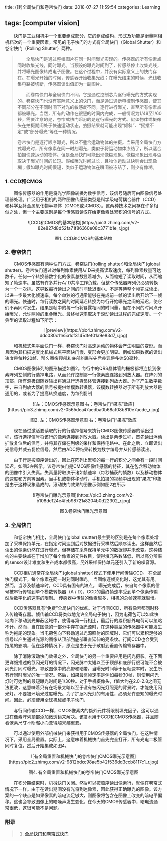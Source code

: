 title: (转)全局快门和卷帘快门
date: 2018-07-27 11:59:54
categories: Learning

tags: [computer vision]
---

　　快门是工业相机中一个重要组成部分，它的组成结构、形式及功能是衡量照相机档次的一个重要因素。常见的电子快门的方式有全局快门（Global Shutter）和卷帘快门（Rolling Shutter）两种。

<!-- more -->

> 　　全局快门是通过整幅图片在同一时间曝光实现的。传感器的所有像素点同时收集光线，同时曝光。当预设的曝光时间到了，传感器停止收集光线，并将曝光图像转成电子图像。在这个过程中，并没有实际意义上的快门存在。在曝光开始的时候，传感器开始收集光线；在曝光结束的时候，光线收集电路被切断，传感器读出值即为一副图片。
>
> 　　而卷帘快门与全局快门不同，它是通过控制芯片逐行曝光的方式实现的。卷帘快门也没有实际意义上的快门，而是通过通断电控制传感器，使其不同部分在不同时间下对光的敏感度不同。逐行进行曝光，直至所有像素点都被曝光。当然，所有的动作在很短的时间内完成，一般情况为1/48至1/60秒。需要注意的是，卷帘式快门采用的是逐行曝光的方式。假如物体或摄像头在拍摄期间处于快速运动状态，拍摄结果就可能出现“倾斜”、“摇摆不定”或“部分曝光”等任一种情况。
>
> ​       卷帘快门是逐行顺序曝光，所以不适合运动物体的拍摄。当采用全局快门方式曝光时，所有像素在同一时刻曝光，类似于将运动物体冻结了，所以适合拍摄快速运动的物体。但是全局快门可能出现像糊现象。像糊现象出现与否取决于曝光时间的长短。假如曝光时间过长，且物体运动过快则会出现像糊；假如曝光时间很短，类似于运动物体在瞬间被冻结了，则少有像糊。

### 1. CCD和CMOS

　　图像传感器的作用是将光学图像转换为数字信号，该信号随后可由图像信号处理器处理。广泛用于相机的两种图像传感器类型是科学级电荷耦合器件（CCD）和科学互补金属氧化物半导体（CMOS或sCMOS）。这两种技术之间存在许多相似之处，但一个主要区别是每个传感器读取在给定像素处累积的信号的方式。

<center>![CCD和CMOS的基本结构](https://pic3.zhimg.com/v2-82e827d8d52fa71f86360e08c3771b1e_r.jpg)</center>

<p align="center">图1. CCD和CMOS的基本结构</p>

### 2. 卷帘快门

　　CMOS传感器有两种快门方式，卷帘快门(rolling shutter)和全局快门(global shutter)。卷帘快门通过对每列像素使用A/ D来提高读取速度，每列像素数量可达数千。任何一个转换器数字化的像素总数显着减少，从而缩短了读取时间，从而缩短了帧速率。虽然有许多并行A/ D共享工作负载，但整个传感器阵列仍必须转换为一个一次排。这导致每行读出之间的时间延迟很小。不是等待整个帧完成读出，以进一步最大化帧速率，每个单独的行通常能够在完成前一帧的读出后开始下一帧的曝光。快速时，每行读数之间的时间延迟转换为每行开始曝光之间的延迟，使它们不再同时发生。结果是帧中的每一行将暴露相同的时间量，但在不同的时间点开始曝光，允许两帧的重叠曝光。最终帧速率取决于滚动读出过程的完成速度。一个典型的读取过程如下所示：

<center>![preview](https://pic4.zhimg.com/v2-ddc080c11e5a1cf3147dfef01a9e83d7_r.jpg)</center>

　　和机械式焦平面快门一样，卷帘快门对高速运动的物体会产生明显的变形。而且因为其扫描速度比机械式焦平面快门慢，变形会更加明显。例如如果数据的读出速度是每秒20帧，那么图像顶部和底部的曝光先后差异将多达50毫秒。

　　CMOS图像阵列的图形描述如图2。每行中的QRS晶体管的栅极都将连接到像素阵列左侧的行选择电路，从而允许控制哪一行像素应连接到列放大器。在阵列的顶部，所有源极跟随器输出将通过行选择晶体管连接到列放大器。为了产生数字数字，来自列放大器的信号被提供给模数转换器，该模数转换器对于所有列放大器是通用的，或者为了提高转换速度，为每列复制

<center>![左：CMOS传感器示意图 右：卷帘快门“果冻”效应](https://pic3.zhimg.com/v2-0565dea47aedba0b68af08b810e7acde_r.jpg)</center>

<p align="center">图2. 左：CMOS传感器示意图 右：卷帘快门“果冻”效应</p>

　　现在通过激活要读取的行的行选择信号来执行CMOS图像传感器的读出过程，该行选择信号将该行的像素连接到列放大器。读出是两步过程，首先读出浮动扩散复位后的信号，并将其存储在列级的采样和保持电路中。在此之后，立即读出光信号并减去复位信号，然后由ADC将结果转换为数字编号并从传感器读出。

　　由于行是按顺序读出的，因此在阵列上累积的每一行的积分之间会有一段时间延迟。如图3左所示。该卷帘快门是CMOS图像传感器的特征，其在包含移动物体的图像中引入失真。失真量将取决于诸如帧速率（每秒捕获的帧数）以及移动物体的速度和方向等因素。当手机或物体移动时，手机拍摄的视频中出现的“果冻”印象是由于这种现象造成的。滚动快门效果的图像示例如图2右所示:

<center>![卷帘快门曝光示意图](https://pic3.zhimg.com/v2-b108de124e4feb98721a8204b0d22302_r.jpg)</center>

<p align="center">图3.卷帘快门曝光示意图</p>

### 3. 全局快门

　　和卷帘快门相比，全局快门(global shutter)最主要的区别是在每个像素处增加了采样保持单元，在指定时间达到后对数据进行采样然后顺序读出，这样虽然后读出的像素仍然在进行曝光，但存储在采样保持单元中的数据却并未改变。这种结构的主要缺点在于增加了每个像素的元件数目，使得填充系数降低，所以高分辨率的sensor设计难度和生产成本都很高，另外采样保持单元还引入了新的噪音源。

　　CCD相机通常在全局快门(global shutter)模式下使用行间传输CCD。 在全局快门模式下，每个像素在同一时刻同时曝光。 当图像逐帧变化时，这尤其有用。 然而，当涉及帧速率时，CCD具有固有的缺点。 曝光完成后，来自每个像素的信号被串行传输到单个模数转换器（A / D）。CCD的最终帧速率受到单个像素传输然后数字化的速率的限制。 传感器中传输的像素越多，相机的总帧速率就越慢。

　　CCD传感器具有“免费”全局快门的优点。对于行间CCD，所有像素都同时移入传输寄存器。帧传输CCD将类似地允许全局电子快门，因为电荷包可以如此快地向下移动到光屏蔽区域中，使得与第一行相比，最后行的累积额外电荷可以忽略不计。然而，当在图像的一部分中存在强光源时，在这种类型的传感器中可能发生称为拖尾的现象。当电荷包向下移动通过光源照射的区域时，它们可以累积足够的信号以产生通过光源的图像从顶部到底部垂直延伸的亮条纹。行间CCD也会受到拖尾的影响，但在这种情况下，原点是由于光子散射到垂直传输寄存器中。

　　除了消除滚动快门效果之外，全局快门的另一个重要应用是闪光摄影。在下面更详细描述的氙闪光灯的情况下，闪光脉冲太短以至于顶部和底部行很可能不会被闪光灯同时曝光，导致图像中的亮带和暗带。当曝光时间等于反帧速率时，发生所有行同时曝光的唯一情况。然后，如果最高帧速率是例如每秒30帧，则使用闪光灯时可达到的最短曝光时间是1/30秒。对于手机摄像头，f值大约在2.0-2.8之间无法更改，这意味着只有在场景太暗以至于没有被闪光灯照亮的背景时，才能使用闪光灯。不要被环境光过度曝光。为了扩展闪光灯的有用性，必须允许更短的曝光时间。因此，必须使用全球机械或电子快门。

　　与行间传输CCD一样，CMOS像素内的额外元件将限制填充因子。这可以通过在像素阵列顶部添加微透镜来解决。该技术用于CCD和CMOS传感器，并且随着像素尺寸不断缩小而变得越来越重要。

　　可以通过使用外部机械快门来获得用于CMOS传感器的全局快门。在这种情况下，采用全局重置。实际上，这意味着机械快门首先完全打开，所有光电二极管同时复位，然后开始集成如图4。

<center>![有全局重置和机械快门的卷帘快门CMOS曝光示意图](https://pic2.zhimg.com/v2-9812bdcc98ae5b42f536dd3ccb8117c1_r.jpg)</center>

<p align="center">图4. 有全局重置和机械快门的卷帘快门CMOS曝光示意图</p>

　　在积分期结束时，机械快门关闭。然后可以按顺序读出像素行，就像在卷帘式情况下一样。由于在读出期间没有光将到达像素，因此获得正确曝光的图像。该方案的一个缺点是如果像素的暗电流足够大，则图像将包含在图像上改变的暗电平偏移。这也会导致图像上的暗噪声发生变化。在今天的CMOS传感器中，暗电流通常很低，这很可能不是问题。

### 附录

> 1. [全局快门和卷帘式快门](https://zhuanlan.zhihu.com/p/50798074)